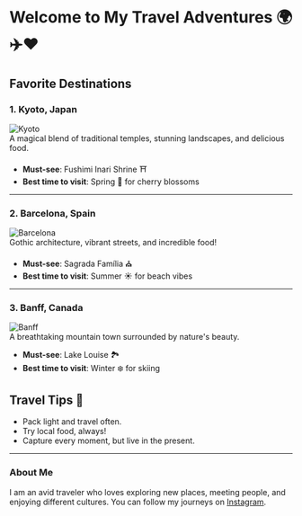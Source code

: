 # Welcome to My Travel Adventures 🌍✈️❤️

## Favorite Destinations

### 1. **Kyoto, Japan**
![Kyoto](https://via.placeholder.com/300x200)  
A magical blend of traditional temples, stunning landscapes, and delicious food.

- **Must-see**: Fushimi Inari Shrine ⛩️
- **Best time to visit**: Spring 🌸 for cherry blossoms

---

### 2. **Barcelona, Spain**
![Barcelona](https://via.placeholder.com/300x200)  
Gothic architecture, vibrant streets, and incredible food!

- **Must-see**: Sagrada Família ⛪
- **Best time to visit**: Summer ☀️ for beach vibes

---

### 3. **Banff, Canada**
![Banff](https://via.placeholder.com/300x200)  
A breathtaking mountain town surrounded by nature's beauty.

- **Must-see**: Lake Louise 🏞️
- **Best time to visit**: Winter ❄️ for skiing

## Travel Tips 🧳

- Pack light and travel often.
- Try local food, always!
- Capture every moment, but live in the present.

---

### About Me

I am an avid traveler who loves exploring new places, meeting people, and enjoying different cultures. You can follow my journeys on [Instagram](https://instagram.com).

